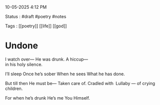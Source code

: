 10-05-2025 4:12 PM

Status : #draft #poetry #notes 

Tags : [[poetry]] [[life]] [[god]] 

# Undone

I watch over—
He was drunk.
A hiccup—\
in his holy silence.

I’ll sleep
Once he’s sober
When he sees
What he has done.

But till then
He must be—
Taken care of.
Cradled with 
Lullaby —
of crying children.

For when he’s drunk
He’s me
You
Himself.
